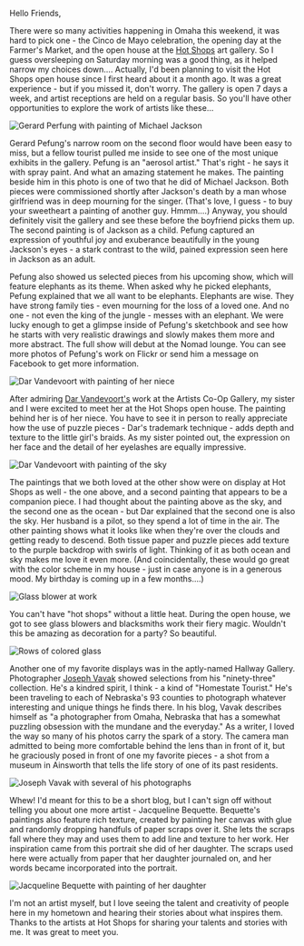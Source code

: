 Hello Friends,

There were so many activities happening in Omaha this weekend, it was hard to pick one - the Cinco de Mayo celebration, the opening day at the Farmer's Market, and the open house at the [Hot Shops](http://www.hotshopsartcenter.com/index.html) art gallery.  So I guess oversleeping on Saturday morning was a good thing, as it helped narrow my choices down....  Actually, I'd been planning to visit the Hot Shops open house since I first heard about it a month ago.  It was a great experience - but if you missed it, don't worry.   The gallery is open 7 days a week, and artist receptions are held on a regular basis.  So you'll have other opportunities to explore the work of artists like these...

![Gerard Perfung with painting of Michael Jackson](http://4.bp.blogspot.com/_lRuiVdtkJlo/S94x3CKvIFI/AAAAAAAAAHc/L_nl3rwT_J4/s320/DSC00787.JPG)

Gerard Pefung's narrow room on the second floor would have been easy to miss, but a fellow tourist pulled me inside to see one of the most unique exhibits in the gallery.  Pefung is an "aerosol artist."  That's right - he says it with spray paint.  And what an amazing statement he makes.  The painting beside him in this photo is one of two that he did of Michael Jackson.  Both pieces were commissioned shortly after Jackson's death by a man whose girlfriend was in deep mourning for the singer.  (That's love, I guess - to buy your sweetheart a painting of another guy.  Hmmm....)  Anyway, you should definitely visit the gallery and see these before the boyfriend picks them up.  The second painting is of Jackson as a child.  Pefung captured an expression of youthful joy and exuberance beautifully in the young Jackson's eyes - a stark contrast to the wild, pained expression seen here in Jackson as an adult. 

Pefung also showed us selected pieces from his upcoming show, which will feature elephants as its theme.  When asked why he picked elephants, Pefung explained that we all want to be elephants.  Elephants are wise.  They have strong family ties - even mourning for the loss of a loved one.  And no one - not even the king of the jungle - messes with an elephant.  We were lucky enough to get a glimpse inside of Pefung's sketchbook and see how he starts with very realistic drawings and slowly makes them more and more abstract.  The full show will debut at the Nomad lounge.  You can see more photos of Pefung's work on Flickr or send him a message on Facebook to get more information.

![Dar Vandevoort with painting of her niece](http://2.bp.blogspot.com/_lRuiVdtkJlo/S943TGwRc6I/AAAAAAAAAHk/fetXcSW0CKw/s320/DSC00789.JPG)

After admiring [Dar Vandevoort's](http://www.darzart.com/) work at the Artists Co-Op Gallery, my sister and I were excited to meet her at the Hot Shops open house.  The painting behind her is of her niece.  You have to see it in person to really appreciate how the use of puzzle pieces - Dar's trademark technique - adds depth and texture to the little girl's braids.  As my sister pointed out, the expression on her face and the detail of her eyelashes are equally impressive.

![Dar Vandevoort with painting of the sky](http://3.bp.blogspot.com/_lRuiVdtkJlo/S946S8zXCXI/AAAAAAAAAHs/xc8Gg7iNN-o/s320/DSC00788.JPG)

The paintings that we both loved at the other show were on display at Hot Shops as well - the one above, and a second painting that appears to be a companion piece.  I had thought about the painting above as the sky, and the second one as the ocean - but Dar explained that the second one is also the sky.  Her husband is a pilot, so they spend a lot of time in the air.  The other painting shows what it looks like when they're over the clouds and getting ready to descend.  Both tissue paper and puzzle pieces add texture to the purple backdrop with swirls of light.  Thinking of it as both ocean and sky makes me love it even more.  (And coincidentally, these would go great with the color scheme in my house - just in case anyone is in a generous mood.  My birthday is coming up in a few months....)

![Glass blower at work](http://3.bp.blogspot.com/_lRuiVdtkJlo/S9480Q4lvHI/AAAAAAAAAH0/89UXFBB6WeE/s320/DSC00784.JPG)

You can't have "hot shops" without a little heat.  During the open house, we got to see glass blowers and blacksmiths work their fiery magic.  Wouldn't this be amazing as decoration for a party?  So beautiful.

![Rows of colored glass](http://4.bp.blogspot.com/_lRuiVdtkJlo/S94-FfD6l3I/AAAAAAAAAH8/S5btZ0jVhPY/s320/DSC00785.JPG)

Another one of my favorite displays was in the aptly-named Hallway Gallery.  Photographer [Joseph Vavak](http://josephvavak.blogspot.com/2010/01/this-is-biography.html) showed selections from his "ninety-three" collection.  He's a kindred spirit, I think - a kind of "Homestate Tourist."  He's been traveling to each of Nebraska's 93 counties to photograph whatever interesting and unique things he finds there.  In his blog, Vavak describes himself as "a photographer from Omaha, Nebraska that has a somewhat puzzling obsession with the mundane and the everyday."  As a writer, I loved the way so many of his photos carry the spark of a story.  The camera man admitted to being more comfortable behind the lens than in front of it, but he graciously posed in front of one my favorite pieces - a shot from a museum in Ainsworth that tells the life story of one of its past residents.

![Joseph Vavak with several of his photographs](http://1.bp.blogspot.com/_lRuiVdtkJlo/S95BS_ltMbI/AAAAAAAAAIE/kUpeK0LcVrk/s320/DSC00776.JPG)

Whew!  I'd meant for this to be a short blog, but I can't sign off without telling you about one more artist - Jacqueline Bequette.  Bequette's paintings also feature rich texture, created by painting her canvas with glue and randomly dropping handfuls of paper scraps over it.  She lets the scraps fall where they may and uses them to add line and texture to her work.   Her inspiration came from this portrait she did of her daughter.  The scraps used here were actually from paper that her daughter journaled on, and her words became incorporated into the portrait.

![Jacqueline Bequette with painting of her daughter](http://3.bp.blogspot.com/_lRuiVdtkJlo/S95DXDQCy3I/AAAAAAAAAIM/SEkPvemHv2g/s320/DSC00786.JPG)

I'm not an artist myself, but I love seeing the talent and creativity of people here in my hometown and hearing their stories about what inspires them.  Thanks to the artists at Hot Shops for sharing your talents and stories with me.  It was great to meet you.